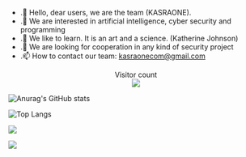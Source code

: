 
- .👋 Hello, dear users, we are the team (KASRAONE).
- .👀 We are interested in artificial intelligence, cyber security and programming
- .🌱 We like to learn. It is an art and a science. (Katherine Johnson)
- .💞️ We are looking for cooperation in any kind of security project
- .📫 How to contact our team: kasraonecom@gmail.com





>

<p align="center"> 
  Visitor count<br>
  <img src="https://profile-counter.glitch.me/kasraone/count.svg" />
</p>

![Anurag's GitHub stats](https://github-readme-stats.vercel.app/api?username=kasraone&show_icons=true&theme=transparent)

![Top Langs](https://github-readme-stats.vercel.app/api/top-langs/?username=kasraone&hide_progress=true)

[![](https://visitcount.itsvg.in/api?id=kasraone&label=Red%20team&icon=1&pretty=false)](https://visitcount.itsvg.in)


 <p>    <img src="https://skillicons.dev/icons?i=c,cs,php,powershell,bash,cpp,django,git,go,java,kubernetes,laravel,mysql,postgres,postman,py,js,html,css,bsd,linux,tailwind,unity,webpack,wordpress,arduino,raspberrypi,redux,react,nextjs,nginx,sqlite,nodejs,gitlab,github,electron,docker,bootstrap,qt,regex,kotlin,visualstudio" />

</p>
